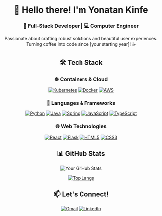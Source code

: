 <div align="center">
  
# 👋 Hello there! I'm Yonatan Kinfe
### 🚀 Full-Stack Developer | 💻 Computer Engineer

Passionate about crafting robust solutions and beautiful user experiences.<br>
Turning coffee into code since [your starting year]! ☕️

## 🛠 Tech Stack

### ☸️ Containers & Cloud
[![Kubernetes](https://img.shields.io/badge/☸️_Kubernetes-326CE5?style=flat-square&logo=kubernetes&logoColor=white&labelColor=326CE5)](https://kubernetes.io/)
[![Docker](https://img.shields.io/badge/🐳_Docker-2496ED?style=flat-square&logo=docker&logoColor=white&labelColor=2496ED)](https://www.docker.com/)
[![AWS](https://img.shields.io/badge/☁️_AWS-FF9900?style=flat-square&logo=amazon-aws&logoColor=232F3E&labelColor=FF9900)](https://aws.amazon.com/)

### 🐍 Languages & Frameworks
[![Python](https://img.shields.io/badge/🐍_Python-3776AB?style=flat-square&logo=python&logoColor=FFD43B&labelColor=3776AB)](https://www.python.org/)
[![Java](https://img.shields.io/badge/☕_Java-007396?style=flat-square&logo=openjdk&logoColor=white&labelColor=007396)](https://www.java.com/)
[![Spring](https://img.shields.io/badge/🌱_Spring-6DB33F?style=flat-square&logo=spring&logoColor=white&labelColor=6DB33F)](https://spring.io/)
[![JavaScript](https://img.shields.io/badge/🌟_JS-F7DF1E?style=flat-square&logo=javascript&logoColor=black&labelColor=F7DF1E)](https://developer.mozilla.org/en-US/docs/Web/JavaScript)
[![TypeScript](https://img.shields.io/badge/🔵_TS-3178C6?style=flat-square&logo=typescript&logoColor=white&labelColor=3178C6)](https://www.typescriptlang.org/)

### 🌐 Web Technologies
[![React](https://img.shields.io/badge/⚛️_React-61DAFB?style=flat-square&logo=react&logoColor=black&labelColor=61DAFB)](https://react.dev/)
[![Flask](https://img.shields.io/badge/🍶_Flask-000000?style=flat-square&logo=flask&logoColor=white&labelColor=000000)](https://flask.palletsprojects.com/)
[![HTML5](https://img.shields.io/badge/🛠️_HTML5-E34F26?style=flat-square&logo=html5&logoColor=white&labelColor=E34F26)](https://developer.mozilla.org/en-US/docs/Web/HTML)
[![CSS3](https://img.shields.io/badge/🎨_CSS3-1572B6?style=flat-square&logo=css3&logoColor=white&labelColor=1572B6)](https://developer.mozilla.org/en-US/docs/Web/CSS)

## 📊 GitHub Stats
![Your GitHub Stats](https://github-readme-stats.vercel.app/api?username=Yonatankinfe&show_icons=true&theme=radical&hide_border=true)

[![Top Langs](https://github-readme-stats.vercel.app/api/top-langs/?username=NiCrook&layout=compact&theme=highcontrast)](https://github.com/NiCrook/github-readme-stats)


## 📫 Let's Connect!

[![Gmail](https://img.shields.io/badge/📧_yonatankinfe0@gmail.com-D14836?style=for-the-badge&logo=gmail&logoColor=white)](mailto:yonatankinfe0@gmail.com)
[![LinkedIn](https://img.shields.io/badge/👔_LinkedIn-0077B5?style=for-the-badge&logo=linkedin&logoColor=white)](https://www.linkedin.com/in/yonatan-kinfe-7392a1274)

</div>
